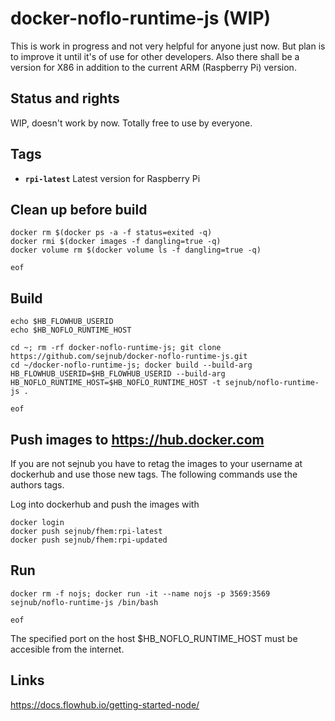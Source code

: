 # docker-noflo-runtime-js (WIP)
This is work in progress and not very helpful for anyone just now. But plan is to improve it until it's of use for other developers.
Also there shall be a version for X86 in addition to the current ARM (Raspberry Pi) version.


## Status and rights
WIP, doesn't work by now. 
Totally free to use by everyone.


## Tags
  * **``rpi-latest``**  Latest version for Raspberry Pi


## Clean up before build
    docker rm $(docker ps -a -f status=exited -q)
    docker rmi $(docker images -f dangling=true -q)
    docker volume rm $(docker volume ls -f dangling=true -q)

    eof
    

## Build
    
    echo $HB_FLOWHUB_USERID
    echo $HB_NOFLO_RUNTIME_HOST

    cd ~; rm -rf docker-noflo-runtime-js; git clone https://github.com/sejnub/docker-noflo-runtime-js.git
    cd ~/docker-noflo-runtime-js; docker build --build-arg HB_FLOWHUB_USERID=$HB_FLOWHUB_USERID --build-arg HB_NOFLO_RUNTIME_HOST=$HB_NOFLO_RUNTIME_HOST -t sejnub/noflo-runtime-js .
    
    eof


## Push images to https://hub.docker.com

If you are not sejnub you have to retag the images to your username at dockerhub and use those new tags. The following commands use the authors tags.

Log into dockerhub and push the images with
    
    docker login
    docker push sejnub/fhem:rpi-latest
    docker push sejnub/fhem:rpi-updated


## Run
    docker rm -f nojs; docker run -it --name nojs -p 3569:3569 sejnub/noflo-runtime-js /bin/bash
    
    eof

The specified port on the host $HB_NOFLO_RUNTIME_HOST must be accesible from the internet.


## Links
https://docs.flowhub.io/getting-started-node/




